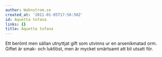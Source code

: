 ```yaml
---
author: Wahnstrom.se
created_at: '2011-01-05T17:56:56Z'
id: Aquetta tofana
links: {}
title: Aquetta tofana
---
```


Ett berömt men sällan utnyttjat gift som utvinns ur en arsenikmatad orm. Giftet är smak- och
luktlöst, men är mycket smärtsamt att bli utsatt för.